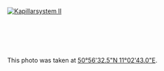 <br/>
<br/>
<br/>
<br/>

[![Kapillarsystem II](/images/small/frame-017.jpg)](/images/small/frame-017.jpg)

<br/>
<br/>
<br/>
<br/>

This photo was taken at [50°56'32.5"N 11°02'43.0"E](http://map.project-osrm.org/?z=17&center=50.942343%2C11.045272&loc=50.942340%2C11.045272).
